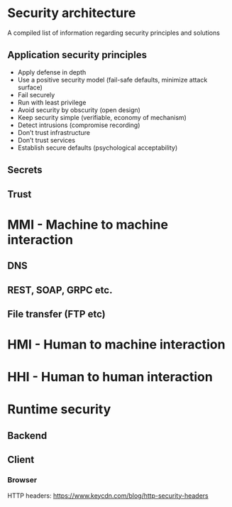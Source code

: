 # Security architecture
A compiled list of information regarding security principles and solutions

## Application security principles
* Apply defense in depth
* Use a positive security model (fail-safe defaults, minimize attack surface)
* Fail securely
* Run with least privilege
* Avoid security by obscurity (open design)
* Keep security simple (verifiable, economy of mechanism)
* Detect intrusions (compromise recording)
* Don’t trust infrastructure
* Don’t trust services
* Establish secure defaults (psychological acceptability)

## Secrets

## Trust

# MMI - Machine to machine interaction

## DNS

## REST, SOAP, GRPC etc.

## File transfer (FTP etc)

##

# HMI - Human to machine interaction

# HHI - Human to human interaction

# Runtime security
## Backend
## Client
### Browser
HTTP headers:
https://www.keycdn.com/blog/http-security-headers
